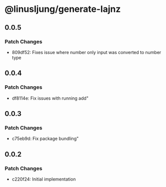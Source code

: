 # @linusljung/generate-lajnz

## 0.0.5

### Patch Changes

- 809df52: Fixes issue where number only input was converted to number type

## 0.0.4

### Patch Changes

- df8114e: Fix issues with running add"

## 0.0.3

### Patch Changes

- c75eb9d: Fix package bundling"

## 0.0.2

### Patch Changes

- c220f24: Initial implementation

